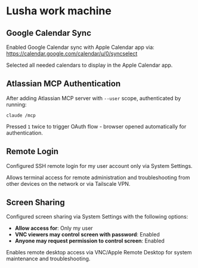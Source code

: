# Lusha work machine

## Google Calendar Sync

Enabled Google Calendar sync with Apple Calendar app via:
https://calendar.google.com/calendar/u/0/syncselect

Selected all needed calendars to display in the Apple Calendar app.

## Atlassian MCP Authentication

After adding Atlassian MCP server with `--user` scope, authenticated by running:

```console
claude /mcp
```

Pressed `1` twice to trigger OAuth flow - browser opened automatically for authentication.

## Remote Login

Configured SSH remote login for my user account only via System Settings.

Allows terminal access for remote administration and troubleshooting from other devices on the network or via Tailscale VPN.

## Screen Sharing

Configured screen sharing via System Settings with the following options:

- **Allow access for**: Only my user
- **VNC viewers may control screen with password**: Enabled
- **Anyone may request permission to control screen**: Enabled

Enables remote desktop access via VNC/Apple Remote Desktop for system maintenance and troubleshooting.
